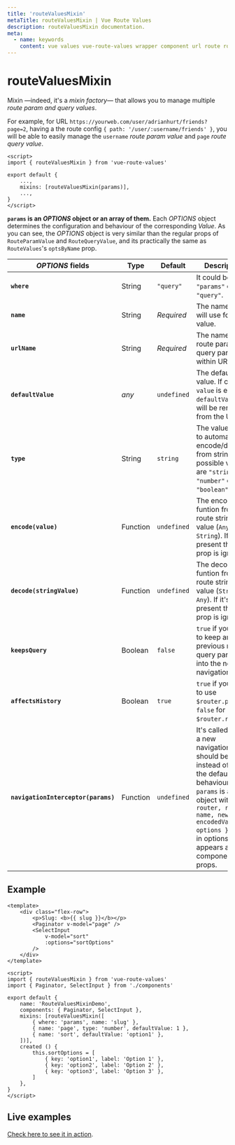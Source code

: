 ```yaml
---
title: 'routeValuesMixin'
metaTitle: routeValuesMixin | Vue Route Values
description: routeValuesMixin documentation.
meta:
  - name: keywords
    content: vue values vue-route-values wrapper component url route router param query mixin
---
```


# routeValuesMixin

Mixin —indeed, it's a _mixin factory_— that allows you to manage multiple _route param and query values_.

For example, for URL `https://yourweb.com/user/adrianhurt/friends?page=2`, having a the route config `{ path: '/user/:username/friends' }`, you will be able to easily manage the `username` _route param value_ and `page` _route query value_.

```vue
<script>
import { routeValuesMixin } from 'vue-route-values'

export default {
	...,
    mixins: [routeValuesMixin(params)],
	...,
}
</script>
```

**`params` is an _OPTIONS_ object or an array of them.** Each _OPTIONS_ object determines the configuration and behaviour of the corresponding _Value_.
As you can see, the _OPTIONS_ object is very similar than the regular props of `RouteParamValue` and `RouteQueryValue`, and its practically the same as `RouteValues`'s `optsByName` prop.

| _OPTIONS_ fields         				| Type      | Default		| Description |
| ------------------------------------- | --------- | ------------- | ---- |
| **`where`**							| String	| `"query"`		| It could be `"params"` or `"query"`. |
| **`name`**							| String	| *Required*	| The name you will use for the value. |
| **`urlName`**							| String	| *Required*	| The name of the route param or query param within URL. |
| **`defaultValue`**					| *any*		| `undefined`	| The default value. If current `value` is equal to `defaultValue` it will be removed from the URL. |
| **`type`**							| String	| `string`		| The value's type to automatically encode/decode from string. The possible values are `"string"`, `"number"` or `"boolean"`. |
| **`encode(value)`**					| Function	| `undefined` 	| The encode funtion from the route string value (`Any => String`). If it's present the `type` prop is ignored. |
| **`decode(stringValue)`**				| Function	| `undefined` 	| The decode funtion from the route string value (`String => Any`). If it's present the `type` prop is ignored. |
| **`keepsQuery`**						| Boolean	| `false` 		| `true` if you want to keep any previous route query param into the new navigation. |
| **`affectsHistory`**					| Boolean	| `true` 		| `true` if you want to use `$router.push`. `false` for `$router.replace`. |
| **`navigationInterceptor(params)`**	| Function	| `undefined` 	| It's called when a new navigation should be place instead of using the default behaviour. The `params` is an object with `{ router, route, name, newValue, encodedValue, options }` where in options appears all the component's props. |


## Example

```vue {3,4,6,13,19-23}
<template>
	<div class="flex-row">
		<p>Slug: <b>{{ slug }}</b></p>
		<Paginator v-model="page" />
		<SelectInput
			v-model="sort"
			:options="sortOptions"
		/>
	</div>
</template>

<script>
import { routeValuesMixin } from 'vue-route-values'
import { Paginator, SelectInput } from './components'

export default {
    name: 'RouteValuesMixinDemo',
    components: { Paginator, SelectInput },
    mixins: [routeValuesMixin([
        { where: 'params', name: 'slug' },
        { name: 'page', type: 'number', defaultValue: 1 },
        { name: 'sort', defaultValue: 'option1' },
    ])],
    created () {
        this.sortOptions = [
            { key: 'option1', label: 'Option 1' },
            { key: 'option2', label: 'Option 2' },
            { key: 'option3', label: 'Option 3' },
        ]
    },
}
</script>
```

## Live examples

[Check here to see it in action](https://adrianhurt.github.io/vue-route-values-examples/route-query-value-mixin/foo-slug).
